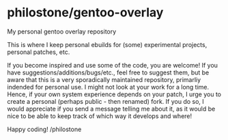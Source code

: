 # philostone/gentoo-overlay
My personal gentoo overlay repository

This is where I keep personal ebuilds for (some) experimental projects, personal patches, etc.

If you become inspired and use some of the code, you are welcome!
If you have suggestions/additions/bugs/etc., feel free to suggest them, but be aware that this is a very sporadically maintained repository, primarliy indended for personal use. I might not look at your work for a long time. Hence, if your own system experience depends on your patch, I urge you to create a personal (perhaps public - then renamed) fork. If you do so, I would appreciate if you send a message telling me about it, as it would be nice to be able to keep track of which way it develops and where!

Happy coding!
/philostone
